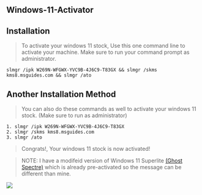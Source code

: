 ## Windows-11-Activator

## Installation

> To activate your windows 11 stock, Use this one command line to activate your machine. Make sure to run your command prompt as administrator.

```
slmgr /ipk W269N-WFGWX-YVC9B-4J6C9-T83GX && slmgr /skms kms8.msguides.com && slmgr /ato
```

## Another Installation Method

> You can also do these commands as well to activate your windows 11 stock. (Make sure to run as administrator)

```
1. slmgr /ipk W269N-WFGWX-YVC9B-4J6C9-T83GX
2. slmgr /skms kms8.msguides.com
3. slmgr /ato
```

> Congrats!, Your windows 11 stock is now activated!




> NOTE: I have a modifeid version of Windows 11 Superlite [(Ghost Spectre)](https://www.youtube.com/watch?v=nJ418uicpk8) which is already pre-activated so the message can be different than mine.

![](https://cdn.has-cool.pics/9aTjPXz2aWTPz3xT0qhc1gP0fo.png)
